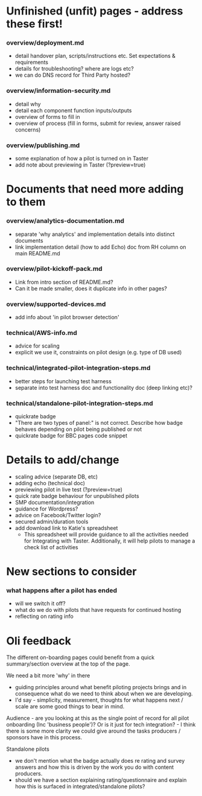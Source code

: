 Unfinished (unfit) pages - address these first!
===============================================

### overview/deployment.md
- detail handover plan, scripts/instructions etc. Set expectations & requirements
- details for troubleshooting? where are logs etc?
- we can do DNS record for Third Party hosted?

### overview/information-security.md
- detail why
- detail each component function inputs/outputs
- overview of forms to fill in
- overview of process (fill in forms, submit for review, answer raised concerns)

### overview/publishing.md
- some explanation of how a pilot is turned on in Taster
- add note about previewing in Taster (?preview=true)



Documents that need more adding to them
=======================================

### overview/analytics-documentation.md
- separate 'why analytics' and implementation details into distinct documents
- link implementation detail (how to add Echo) doc from RH column on main README.md

### overview/pilot-kickoff-pack.md
- Link from intro section of README.md?
- Can it be made smaller, does it duplicate info in other pages?

### overview/supported-devices.md
- add info about 'in pilot browser detection'

### technical/AWS-info.md
- advice for scaling
- explicit we use it, constraints on pilot design (e.g. type of DB used)

### technical/integrated-pilot-integration-steps.md
- better steps for launching test harness
- separate into test harness doc and functionality doc (deep linking etc)?

### technical/standalone-pilot-integration-steps.md
 - quickrate badge
  - "There are two types of panel:" is not correct. Describe how badge behaves depending on pilot being published or not
  - quickrate badge for BBC pages code snippet



Details to add/change
=====================

- scaling advice (separate DB, etc)
- adding echo (technical doc)
- previewing pilot in live test (?preview=true)
- quick rate badge behaviour for unpublished pilots
- SMP documentation/integration
- guidance for Wordpress?
- advice on Facebook/Twitter login?
- secured admin/duration tools
- add download link to Katie's spreadsheet
  - This spreadsheet will provide guidance to all the activities needed for Integrating with Taster.
  Additionally, it will help pilots to manage a check list of activities



New sections to consider
========================

### what happens after a pilot has ended
 - will we switch it off?
 - what do we do with pilots that have requests for continued hosting
 - reflecting on rating info



Oli feedback
============

The different on-boarding pages could benefit from a quick summary/section overview at the top of the page. 

We need a bit more 'why' in there
 - guiding principles around what benefit piloting projects brings and in consequence what do we need to think about when we are developing. 
 - I'd say - simplicity, measurement, thoughts for what happens next / scale are some good things to bear in mind. 

Audience - are you looking at this as the single point of record for all pilot onboarding (Inc 'business people')? Or is it just for tech integration? - I think there is some more clarity we could give around the tasks producers / sponsors have in this process.   

Standalone pilots
 - we don't mention what the badge actually does re rating and survey answers and how this is driven by the work you do with content producers.
 - should we have a section explaining rating/questionnaire and explain how this is surfaced in integrated/standalone pilots? 
